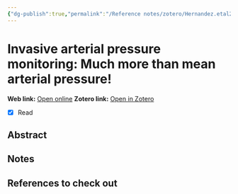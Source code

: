 ```yaml
---
{"dg-publish":true,"permalink":"/Reference notes/zotero/Hernandez.etal2022/","title":"Invasive arterial pressure monitoring: Much more than mean arterial pressure!"}
---
```



# Invasive arterial pressure monitoring: Much more than mean arterial pressure!
**Web link:** [Open online](https://doi.org/10.1007/s00134-022-06798-8)
**Zotero link:** [Open in Zotero](zotero://select/items/@Hernandez.etal2022)
- [x] Read

## Abstract



## Notes

## References to check out